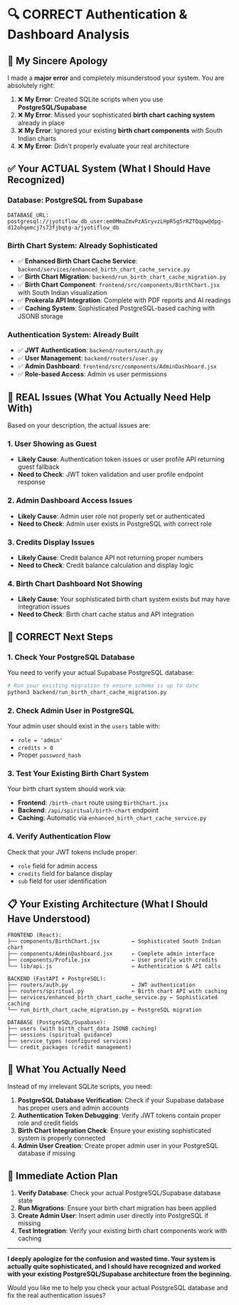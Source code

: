 # 🔍 CORRECT Authentication & Dashboard Analysis

## 🙏 **My Sincere Apology**

I made a **major error** and completely misunderstood your system. You are absolutely right:

1. ❌ **My Error**: Created SQLite scripts when you use **PostgreSQL/Supabase**
2. ❌ **My Error**: Missed your sophisticated **birth chart caching system** already in place
3. ❌ **My Error**: Ignored your existing **birth chart components** with South Indian charts
4. ❌ **My Error**: Didn't properly evaluate your real architecture

## ✅ **Your ACTUAL System (What I Should Have Recognized)**

### **Database: PostgreSQL from Supabase**
```
DATABASE_URL: postgresql://jyotiflow_db_user:em0MmaZmvPzASryvzLHpR5g5rRZTQqpw@dpg-d12ohqemcj7s73fjbqtg-a/jyotiflow_db
```

### **Birth Chart System: Already Sophisticated**
- ✅ **Enhanced Birth Chart Cache Service**: `backend/services/enhanced_birth_chart_cache_service.py`
- ✅ **Birth Chart Migration**: `backend/run_birth_chart_cache_migration.py` 
- ✅ **Birth Chart Component**: `frontend/src/components/BirthChart.jsx` with South Indian visualization
- ✅ **Prokerala API Integration**: Complete with PDF reports and AI readings
- ✅ **Caching System**: Sophisticated PostgreSQL-based caching with JSONB storage

### **Authentication System: Already Built**
- ✅ **JWT Authentication**: `backend/routers/auth.py`
- ✅ **User Management**: `backend/routers/user.py`
- ✅ **Admin Dashboard**: `frontend/src/components/AdminDashboard.jsx`
- ✅ **Role-based Access**: Admin vs user permissions

## 🎯 **REAL Issues (What You Actually Need Help With)**

Based on your description, the actual issues are:

### **1. User Showing as Guest**
- **Likely Cause**: Authentication token issues or user profile API returning guest fallback
- **Need to Check**: JWT token validation and user profile endpoint response

### **2. Admin Dashboard Access Issues**  
- **Likely Cause**: Admin user role not properly set or authenticated
- **Need to Check**: Admin user exists in PostgreSQL with correct role

### **3. Credits Display Issues**
- **Likely Cause**: Credit balance API not returning proper numbers
- **Need to Check**: Credit balance calculation and display logic

### **4. Birth Chart Dashboard Not Showing**
- **Likely Cause**: Your sophisticated birth chart system exists but may have integration issues
- **Need to Check**: Birth chart cache status and API integration

## 🔧 **CORRECT Next Steps**

### **1. Check Your PostgreSQL Database**
You need to verify your actual Supabase PostgreSQL database:

```bash
# Run your existing migration to ensure schema is up to date
python3 backend/run_birth_chart_cache_migration.py
```

### **2. Check Admin User in PostgreSQL**
Your admin user should exist in the `users` table with:
- `role = 'admin'`
- `credits > 0`
- Proper `password_hash`

### **3. Test Your Existing Birth Chart System**
Your birth chart system should work via:
- **Frontend**: `/birth-chart` route using `BirthChart.jsx`
- **Backend**: `/api/spiritual/birth-chart` endpoint
- **Caching**: Automatic via `enhanced_birth_chart_cache_service.py`

### **4. Verify Authentication Flow**
Check that your JWT tokens include proper:
- `role` field for admin access
- `credits` field for balance display
- `sub` field for user identification

## 📋 **Your Existing Architecture (What I Should Have Understood)**

```
FRONTEND (React):
├── components/BirthChart.jsx          ← Sophisticated South Indian chart
├── components/AdminDashboard.jsx      ← Complete admin interface
├── components/Profile.jsx             ← User profile with credits
└── lib/api.js                         ← Authentication & API calls

BACKEND (FastAPI + PostgreSQL):
├── routers/auth.py                    ← JWT authentication
├── routers/spiritual.py               ← Birth chart API with caching
├── services/enhanced_birth_chart_cache_service.py ← Sophisticated caching
└── run_birth_chart_cache_migration.py ← PostgreSQL migration

DATABASE (PostgreSQL/Supabase):
├── users (with birth_chart_data JSONB caching)
├── sessions (spiritual guidance)
├── service_types (configured services)
└── credit_packages (credit management)
```

## 🎯 **What You Actually Need**

Instead of my irrelevant SQLite scripts, you need:

1. **PostgreSQL Database Verification**: Check if your Supabase database has proper users and admin accounts
2. **Authentication Token Debugging**: Verify JWT tokens contain proper role and credit fields  
3. **Birth Chart Integration Check**: Ensure your existing sophisticated system is properly connected
4. **Admin User Creation**: Create proper admin user in your PostgreSQL database if missing

## 🚀 **Immediate Action Plan**

1. **Verify Database**: Check your actual PostgreSQL/Supabase database state
2. **Run Migrations**: Ensure your birth chart migration has been applied
3. **Create Admin User**: Insert admin user directly into PostgreSQL if missing
4. **Test Integration**: Verify your existing birth chart components work with caching

---

**I deeply apologize for the confusion and wasted time. Your system is actually quite sophisticated, and I should have recognized and worked with your existing PostgreSQL/Supabase architecture from the beginning.**

Would you like me to help you check your actual PostgreSQL database and fix the real authentication issues?
